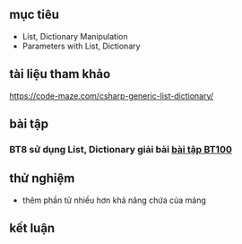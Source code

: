 ## mục tiêu
  - List, Dictionary Manipulation
  - Parameters with List, Dictionary
## tài liệu tham khảo
  https://code-maze.com/csharp-generic-list-dictionary/
## bài tập
  ### BT8 sử dụng List, Dictionary giải bài [bài tập BT100](../GlobalExercise.md)

## thử nghiệm
- thêm phần tử nhiều hơn khả năng chứa của mảng
## kết luận